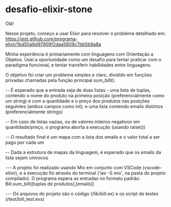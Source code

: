 # desafio-elixir-stone


Olá!

Nesse projeto, começo a usar Elixir para resolver o problema detalhado em: https://gist.github.com/programa-elixir/1bd50a6d97909f2daa5809c7bb5b9a8a

Minha experiência é primariamente com linguagens com Orientação a Objetos. Usei a oportunidade como um desafio para tentar praticar com o paradigma funcional, e tentar transferir habilidades entre linguagens.

O objetivo foi criar um problema simples e claro, dividido em funções privadas chamadas pela função principal sum_bill():

-- É esperado que a entrada seja de duas listas - uma lista de tuplas, contendo o nome do produto na primeira posição (preferencialmente como um string) e com a quantidade e o preço dos produtos nas posições seguintes (ambos campos como int); e uma lista contendo emails distintos (preferencialmente strings)

-- Em caso de listas vazias, ou de valores inteiros negativos em quantidade/preço, o programa aborta a execução (usando raise())

-- O resultado final é um mapa com a lista dos emails e o valor total a ser pago por cada um

-- Dada a estrutura de mapas da linguagem, é esperado que os emails da lista sejam unívocos


--- A projeto foi realizado usando Mix em conjunto com VSCode (vscode-elixir), e a execução foi através do terminal ('iex -S mix', na pasta do projeto compilado). O programa espera as entradas no formato padrão: Bill.sum_bill([tuplas de produtos],[emails])

--- Os arquivos do projeto são o código (/lib/bill.ex) e os script de testes (/test/bill_test.exs)
